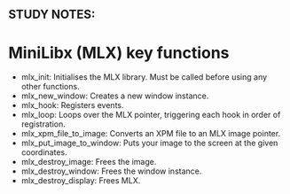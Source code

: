 ## STUDY NOTES:

# MiniLibx (MLX) key functions

* mlx_init: Initialises the MLX library. Must be called before using any other functions.
* mlx_new_window: Creates a new window instance.
* mlx_hook: Registers events.
* mlx_loop: Loops over the MLX pointer, triggering each hook in order of registration.
* mlx_xpm_file_to_image: Converts an XPM file to an MLX image pointer.
* mlx_put_image_to_window: Puts your image to the screen at the given coordinates.
* mlx_destroy_image: Frees the image.
* mlx_destroy_window: Frees the window instance.
* mlx_destroy_display: Frees MLX.

